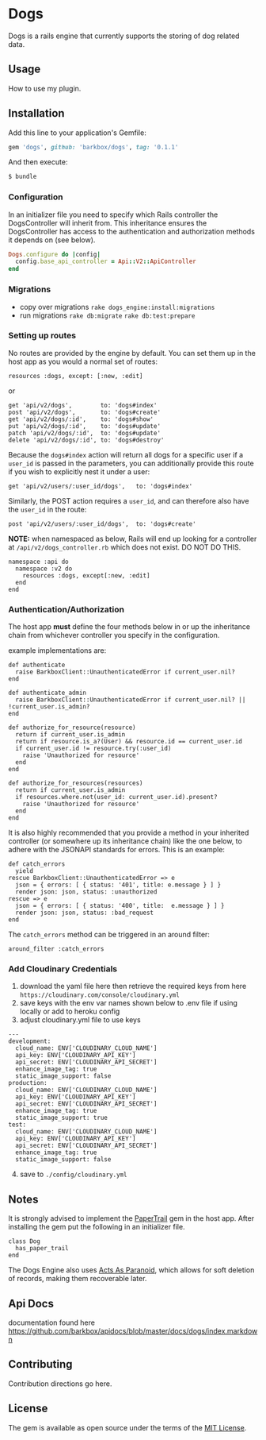 # Dogs
Dogs is a rails engine that currently supports the storing of dog related data.

## Usage
How to use my plugin.

## Installation
Add this line to your application's Gemfile:

```ruby
gem 'dogs', github: 'barkbox/dogs', tag: '0.1.1'
```

And then execute:
```bash
$ bundle
```

### Configuration
In an initializer file you need to specify which Rails controller the DogsController will inherit from. This inheritance ensures the DogsController has access to the authentication and authorization methods it depends on (see below).

```ruby
Dogs.configure do |config|
  config.base_api_controller = Api::V2::ApiController
end
```

### Migrations

- copy over migrations
  `rake dogs_engine:install:migrations`
- run migrations
  `rake db:migrate`
  `rake db:test:prepare`

### Setting up routes
No routes are provided by the engine by default. You can set them up in the host app as you would a normal set of routes: 
```
resources :dogs, except: [:new, :edit]
```
or
```
get 'api/v2/dogs',        to: 'dogs#index'
post 'api/v2/dogs',       to: 'dogs#create'
get 'api/v2/dogs/:id',    to: 'dogs#show'
put 'api/v2/dogs/:id',    to: 'dogs#update'
patch 'api/v2/dogs/:id',  to: 'dogs#update'
delete 'api/v2/dogs/:id', to: 'dogs#destroy'
```
Because the `dogs#index` action will return all dogs for a specific user if a `user_id` is passed in the parameters, you can additionally provide this route if you wish to explicitly nest it under a user:

```
get 'api/v2/users/:user_id/dogs',   to: 'dogs#index'
```

Similarly, the POST action requires a `user_id`, and can therefore also have the `user_id` in the route:

```
post 'api/v2/users/:user_id/dogs',  to: 'dogs#create'
```

**NOTE:**
when namespaced as below, Rails will end up looking for a controller at `/api/v2/dogs_controller.rb` which does not exist. DO NOT DO THIS.
```
namespace :api do
  namespace :v2 do
    resources :dogs, except[:new, :edit]
  end
end
```
### Authentication/Authorization
  The host app **must** define the four methods below in or up the inheritance chain from whichever controller you specify in the configuration.

  example implementations are:  

  ```
  def authenticate
    raise BarkboxClient::UnauthenticatedError if current_user.nil?
  end
  ```
  ```
  def authenticate_admin
    raise BarkboxClient::UnauthenticatedError if current_user.nil? || !current_user.is_admin?
  end
  ```
  ```
  def authorize_for_resource(resource)
    return if current_user.is_admin
    return if resource.is_a?(User) && resource.id == current_user.id
    if current_user.id != resource.try(:user_id)
      raise 'Unauthorized for resource'
    end
  end
  ```
  ```
  def authorize_for_resources(resources)
    return if current_user.is_admin
    if resources.where.not(user_id: current_user.id).present?
      raise 'Unauthorized for resource'
    end
  end
  ```

  It is also highly recommended that you provide a method in your inherited controller (or somewhere up its inheritance chain) like the one below, to adhere with the JSONAPI standards for errors. This is an example:

  ```
  def catch_errors
    yield
  rescue BarkboxClient::UnauthenticatedError => e
    json = { errors: [ { status: '401', title: e.message } ] }
    render json: json, status: :unauthorized
  rescue => e
    json = { errors: [ { status: '400', title:  e.message } ] }
    render json: json, status: :bad_request
  end
  ```

  The `catch_errors` method can be triggered in an around filter:

  ```
  around_filter :catch_errors
  ```

### Add Cloudinary Credentials

1) download the yaml file here then retrieve the required keys from here `https://cloudinary.com/console/cloudinary.yml`
2) save keys with the env var names shown below to .env file if using locally or add to heroku config
3) adjust cloudinary.yml file to use keys
```
---
development:
  cloud_name: ENV['CLOUDINARY_CLOUD_NAME']
  api_key: ENV['CLOUDINARY_API_KEY']
  api_secret: ENV['CLOUDINARY_API_SECRET']
  enhance_image_tag: true
  static_image_support: false
production:
  cloud_name: ENV['CLOUDINARY_CLOUD_NAME']
  api_key: ENV['CLOUDINARY_API_KEY']
  api_secret: ENV['CLOUDINARY_API_SECRET']
  enhance_image_tag: true
  static_image_support: true
test:
  cloud_name: ENV['CLOUDINARY_CLOUD_NAME']
  api_key: ENV['CLOUDINARY_API_KEY']
  api_secret: ENV['CLOUDINARY_API_SECRET']
  enhance_image_tag: true
  static_image_support: false
```
4) save to `./config/cloudinary.yml`

## Notes 
  It is strongly advised to implement the [PaperTrail](https://github.com/airblade/paper_trail) gem in the host app. After installing the gem put the following in an initializer file.
  ```
  class Dog
    has_paper_trail
  end
  ```

  The Dogs Engine also uses [Acts As Paranoid](https://github.com/ActsAsParanoid/acts_as_paranoid), which allows for soft deletion of records, making them recoverable later.

## Api Docs
documentation found here https://github.com/barkbox/apidocs/blob/master/docs/dogs/index.markdown

## Contributing
Contribution directions go here.

## License
The gem is available as open source under the terms of the [MIT License](http://opensource.org/licenses/MIT).
